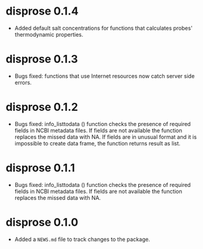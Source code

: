 # disprose 0.1.4

* Added default salt concentrations for functions that calculates probes' thermodynamic properties.

# disprose 0.1.3

* Bugs fixed: functions that use Internet resources now catch server side errors.

# disprose 0.1.2

* Bugs fixed: info_listtodata () function checks the presence of required fields in NCBI metadata files. If fields are not available the function replaces the missed data with NA. If fields are in unusual format and it is impossible to create data frame, the function returns result as list.

# disprose 0.1.1

* Bugs fixed: info_listtodata () function checks the presence of required fields in NCBI metadata files. If fields are not available the function replaces the missed data with NA.


# disprose 0.1.0

* Added a `NEWS.md` file to track changes to the package.
